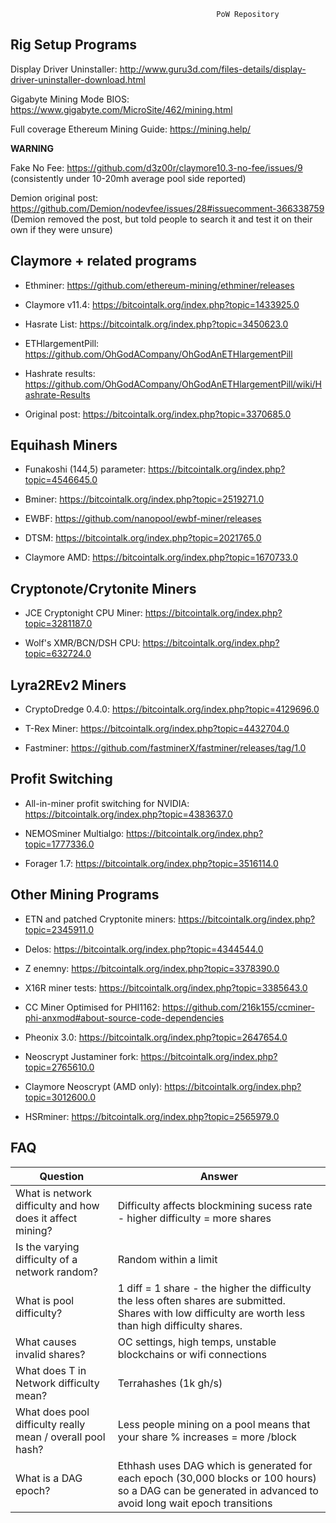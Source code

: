                                                   PoW Repository

## Rig Setup Programs

Display Driver Uninstaller: http://www.guru3d.com/files-details/display-driver-uninstaller-download.html

Gigabyte Mining Mode BIOS: https://www.gigabyte.com/MicroSite/462/mining.html

Full coverage Ethereum Mining Guide: https://mining.help/

**WARNING**

Fake No Fee: https://github.com/d3z00r/claymore10.3-no-fee/issues/9 (consistently under 10-20mh average pool side reported)

Demion original post: https://github.com/Demion/nodevfee/issues/28#issuecomment-366338759 (Demion removed the post, but told people to search it and test it on their own if they were unsure)

## Claymore + related programs

- Ethminer: https://github.com/ethereum-mining/ethminer/releases

- Claymore v11.4: https://bitcointalk.org/index.php?topic=1433925.0

- Hasrate List: https://bitcointalk.org/index.php?topic=3450623.0

- ETHlargementPill: https://github.com/OhGodACompany/OhGodAnETHlargementPill

- Hashrate results: https://github.com/OhGodACompany/OhGodAnETHlargementPill/wiki/Hashrate-Results

- Original post: https://bitcointalk.org/index.php?topic=3370685.0

## Equihash Miners

- Funakoshi (144,5) parameter: https://bitcointalk.org/index.php?topic=4546645.0

- Bminer: https://bitcointalk.org/index.php?topic=2519271.0

- EWBF: https://github.com/nanopool/ewbf-miner/releases 

- DTSM: https://bitcointalk.org/index.php?topic=2021765.0 

- Claymore AMD: https://bitcointalk.org/index.php?topic=1670733.0

## Cryptonote/Crytonite Miners

- JCE Cryptonight CPU Miner: https://bitcointalk.org/index.php?topic=3281187.0

- Wolf's XMR/BCN/DSH CPU: https://bitcointalk.org/index.php?topic=632724.0

## Lyra2REv2 Miners

- CryptoDredge 0.4.0: https://bitcointalk.org/index.php?topic=4129696.0

- T-Rex Miner: https://bitcointalk.org/index.php?topic=4432704.0

- Fastminer: https://github.com/fastminerX/fastminer/releases/tag/1.0

## Profit Switching

- All-in-miner profit switching for NVIDIA: https://bitcointalk.org/index.php?topic=4383637.0

- NEMOSminer Multialgo: https://bitcointalk.org/index.php?topic=1777336.0

- Forager 1.7: https://bitcointalk.org/index.php?topic=3516114.0

## Other Mining Programs

- ETN and patched Cryptonite miners: https://bitcointalk.org/index.php?topic=2345911.0

- Delos: https://bitcointalk.org/index.php?topic=4344544.0

- Z enemny: https://bitcointalk.org/index.php?topic=3378390.0

- X16R miner tests: https://bitcointalk.org/index.php?topic=3385643.0

- CC Miner Optimised for PHI1162: https://github.com/216k155/ccminer-phi-anxmod#about-source-code-dependencies

- Pheonix 3.0: https://bitcointalk.org/index.php?topic=2647654.0

- Neoscrypt Justaminer fork: https://bitcointalk.org/index.php?topic=2765610.0

- Claymore Neoscrypt (AMD only): https://bitcointalk.org/index.php?topic=3012600.0

- HSRminer: https://bitcointalk.org/index.php?topic=2565979.0

## FAQ

| Question | Answer |
| --- | --- |
| What is network difficulty and how does it affect mining? | Difficulty affects blockmining sucess rate - higher difficulty = more shares |
| Is the varying difficulty of a network random?  | Random within a limit |
| What is pool difficulty?  | 1 diff = 1 share - the higher the difficulty the less often shares are submitted. Shares with low difficulty are worth less than high difficulty shares. |
| What causes invalid shares?   | OC settings, high temps, unstable blockchains or wifi connections |
| What does T in Network difficulty mean? | Terrahashes (1k gh/s) |
| What does pool difficulty really mean / overall pool hash? | Less people mining on a pool means that your share % increases = more /block |
| What is a DAG epoch?  | Ethhash uses DAG which is generated for each epoch (30,000 blocks or 100 hours) so a DAG can be generated in advanced to avoid long wait epoch transitions |
